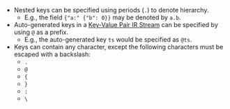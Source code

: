 * Nested keys can be specified using periods (`.`) to denote hierarchy.
  * E.g., the field `{"a:" {"b": 0}}` may be denoted by `a.b`.
* Auto-generated keys in a [Key-Value Pair IR Stream][kv-pair-ir] can be specified by using `@` as
  a prefix.
  * E.g., the auto-generated key `ts` would be specified as `@ts`.
* Keys can contain any character, except the following characters must be escaped with a
  backslash:
  * `.`
  * `@`
  * `{`
  * `}`
  * `:`
  * `\`

[kv-pair-ir]: https://docs.yscope.com/clp/main/dev-guide/design-key-value-pair-ir-stream.html